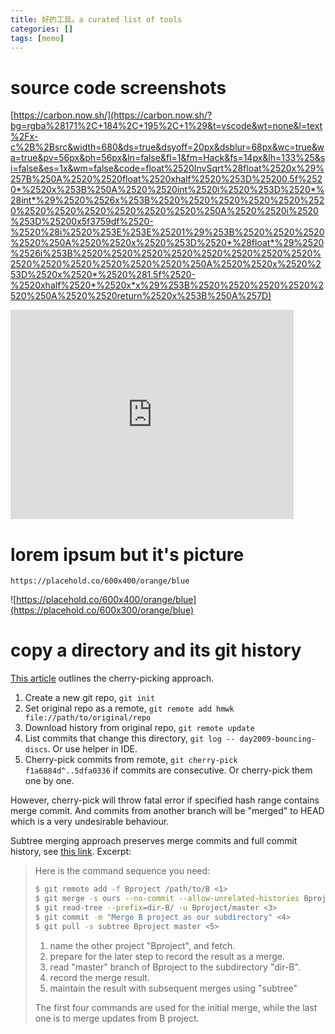 ```yaml
---
title: 好的工具。a curated list of tools
categories: []
tags: [memo]
---
```


# source code screenshots

[https://carbon.now.sh/](https://carbon.now.sh/?bg=rgba%28171%2C+184%2C+195%2C+1%29&t=vscode&wt=none&l=text%2Fx-c%2B%2Bsrc&width=680&ds=true&dsyoff=20px&dsblur=68px&wc=true&wa=true&pv=56px&ph=56px&ln=false&fl=1&fm=Hack&fs=14px&lh=133%25&si=false&es=1x&wm=false&code=float%2520InvSqrt%28float%2520x%29%257B%250A%2520%2520float%2520xhalf%2520%253D%25200.5f%2520*%2520x%253B%250A%2520%2520int%2520i%2520%253D%2520*%28int*%29%2520%2526x%253B%2520%2520%2520%2520%2520%2520%2520%2520%2520%2520%2520%2520%250A%2520%2520i%2520%253D%25200x5f3759df%2520-%2520%28i%2520%253E%253E%25201%29%253B%2520%2520%2520%2520%250A%2520%2520x%2520%253D%2520*%28float*%29%2520%2526i%253B%2520%2520%2520%2520%2520%2520%2520%2520%2520%2520%2520%2520%2520%2520%250A%2520%2520x%2520%253D%2520x%2520*%2520%281.5f%2520-%2520xhalf%2520*%2520x*x%29%253B%2520%2520%2520%2520%2520%250A%2520%2520return%2520x%253B%250A%257D)

<iframe
src="https://carbon.now.sh/embed?bg=rgba%28171%2C+184%2C+195%2C+1%29&t=vscode&wt=none&l=text%2Fx-c%2B%2Bsrc&width=680&ds=true&dsyoff=20px&dsblur=68px&wc=true&wa=true&pv=56px&ph=56px&ln=false&fl=1&fm=Hack&fs=14px&lh=133%25&si=false&es=1x&wm=false&code=float%2520InvSqrt%28float%2520x%29%257B%250A%2520%2520float%2520xhalf%2520%253D%25200.5f%2520*%2520x%253B%250A%2520%2520int%2520i%2520%253D%2520*%28int*%29%2520%2526x%253B%2520%2520%2520%2520%2520%2520%2520%2520%2520%2520%2520%2520%250A%2520%2520i%2520%253D%25200x5f3759df%2520-%2520%28i%2520%253E%253E%25201%29%253B%2520%2520%2520%2520%250A%2520%2520x%2520%253D%2520*%28float*%29%2520%2526i%253B%2520%2520%2520%2520%2520%2520%2520%2520%2520%2520%2520%2520%2520%2520%250A%2520%2520x%2520%253D%2520x%2520*%2520%281.5f%2520-%2520xhalf%2520*%2520x*x%29%253B%2520%2520%2520%2520%2520%250A%2520%2520return%2520x%253B%250A%257D"
style="width: 453px; height: 335px; border:0; transform: scale(1); overflow:hidden;"
sandbox="allow-scripts allow-same-origin">
</iframe>

# lorem ipsum but it's picture

`https://placehold.co/600x400/orange/blue`

![https://placehold.co/600x400/orange/blue](https://placehold.co/600x300/orange/blue)

# copy a directory and its git history

[This article](https://www.baeldung.com/linux/git-copy-commits-between-repos) outlines the cherry-picking approach.

1. Create a new git repo, `git init`
2. Set original repo as a remote, `git remote add hmwk file://path/to/original/repo`
3. Download history from original repo, `git remote update`
4. List commits that change this directory, `git log -- day2009-bouncing-discs`. Or use helper in IDE.
5. Cherry-pick commits from remote, `git cherry-pick f1a6884d^..5dfa0336` if commits are consecutive. Or cherry-pick them one by one.

However, cherry-pick will throw fatal error if specified hash range contains merge commit.
And commits from another branch will be "merged" to HEAD which is a very undesirable behaviour.

Subtree merging approach preserves merge commits and full commit history,
see [this link](https://mirrors.edge.kernel.org/pub/software/scm/git/docs/howto/using-merge-subtree.html).
Excerpt:

> Here is the command sequence you need:
>
> ```bash
> $ git remote add -f Bproject /path/to/B <1>
> $ git merge -s ours --no-commit --allow-unrelated-histories Bproject/master <2>
> $ git read-tree --prefix=dir-B/ -u Bproject/master <3>
> $ git commit -m "Merge B project as our subdirectory" <4>
> $ git pull -s subtree Bproject master <5>
> ```
>
> 1. name the other project "Bproject", and fetch.
> 2. prepare for the later step to record the result as a merge.
> 3. read "master" branch of Bproject to the subdirectory "dir-B".
> 4. record the merge result.
> 5. maintain the result with subsequent merges using "subtree"
>
> The first four commands are used for the initial merge, while the last one is to merge updates from B project.
